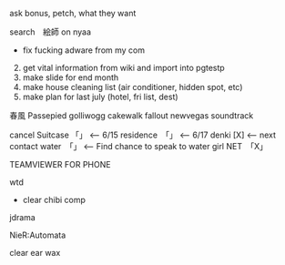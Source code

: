 ask bonus, petch, what they want

search　絵師 on nyaa
- fix fucking adware from my com

2. get vital information from wiki and import into pgtestp
3. make slide for end month
5. make house cleaning list (air conditioner, hidden spot, etc)
6. make plan for last july (hotel, fri list, dest)

春風
Passepied
golliwogg cakewalk
fallout newvegas soundtrack

cancel
Suitcase 「」 <-- 6/15
residence　「」 <-- 6/17 
denki [X] <-- next contact
water　「」 <-- Find chance to speak to water girl
NET　「X」

TEAMVIEWER FOR PHONE

wtd
- clear chibi comp 

jdrama

NieR:Automata

clear ear wax
